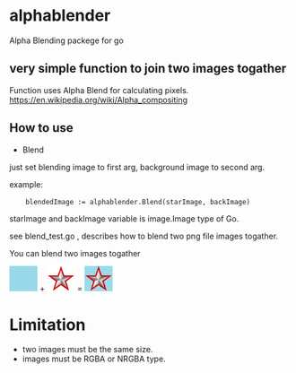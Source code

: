 # alphablender
Alpha Blending packege for go

## very simple function to join two images togather
Function uses Alpha Blend for calculating pixels.
https://en.wikipedia.org/wiki/Alpha_compositing

## How to use
- Blend

just set blending image to first arg, background image to second arg.

example:
```
	blendedImage := alphablender.Blend(starImage, backImage)
```

starImage and backImage variable is image.Image type of Go.

see blend_test.go , describes how to blend two png file images togather.

You can blend two images togather

<nobr>
<img src="background.png" width="50px">
+
<img src="star.png" width="50px">
=
<img src="createdImage.png" width="50px">
</nobr>

# Limitation
- two images must be the same size.
- images must be RGBA or NRGBA type.


